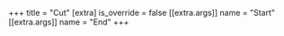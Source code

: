 +++
title = "Cut"
[extra]
is_override = false
[[extra.args]]
name = "Start"
[[extra.args]]
name = "End"
+++